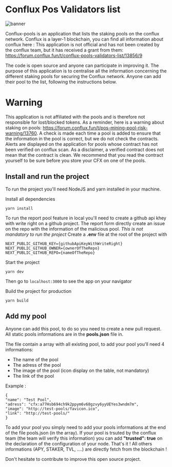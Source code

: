 # Conflux Pos Validators list

![banner](https://user-images.githubusercontent.com/34569321/165640430-18e91628-9aa1-42f2-9baf-582a0ea762e4.png)


Conflux-pools is an application that lists the staking pools on the conflux network.
Conflux is a layer-1 blockchain, you can find all information about conflux here :
This application is not official and has not been created by the conflux team, but it has received a grant from them: https://forum.conflux.fun/t/conflux-pools-validators-list/13856/9

The code is open source and anyone can participate in improving it.
The purpose of this application is to centralise all the information concerning the different staking pools for securing the Conflux network.
Anyone can add their pool to the list, following the instructions below.

# Warning

This application is not affiliated with the pools and is therefore not responsible for lost/blocked tokens. As a reminder, here is a warning about staking on pools: https://forum.conflux.fun/t/pos-mining-pool-risk-warning/13760.
A check is made each time a pool is added to ensure that the information in the pool is correct, but we do not check the contracts.
Alerts are displayed on the application for pools whose contract has not been verified on conflux scan.
As a disclaimer, a verified contract does not mean that the contract is clean. We recommend that you read the contract yourself to be sure before you store your CFX on one of the pools.

## Install and run the project

To run the project you'll need NodeJS and yarn installed in your machine.

Install all dependencies

    yarn install

To run the report pool feature in local you'll need to create a github api khey with write right on a github project.
The report form directly create an issue on the repo with the information of the malicious pool.
_This is not mandatory to run the project_
Create a **.env** file at the root of the project with

    NEXT_PUBLIC_GITHUB_KEY={githubApiKeyWithWriteRight}
    NEXT_PUBLIC_GITHUB_OWNER={ownerOfTheRepo}
    NEXT_PUBLIC_GITHUB_REPO={nameOfTheRepo}

Start the project

    yarn dev

Then go to `localhost:3000` to see the app on your navigator

Build the project for production

    yarn build

## Add my pool

Anyone can add this pool, to do so you need to create a new pull request.
All static pools informations are in the **pools.json** file in.

The file contain a array with all existing pool, to add your pool you'll need 4 informations:

- The name of the pool
- The adress of the pool
- The image of the pool (icon display on the table, not mandatory)
- The link of the pool

Example :

    {
    "name": "Test Pool",
    "adress": "cfx:a77Hsb694ch9k2ppym6v68gzvy6yyUEYes3wndm7m",
    "image": "http://test-pools/favicon.ico",
    "link": "http://test-pools/"
    }

To add your pool you simply need to add your pools informations at the end of the file pools.json (in the array). If your pool is trsuted by the conflux team (the team will verify this information) you can add **"trusted": true** on the declaration of the configuration of your node.
That's it !
All others informations (APY, STAKER, TVL, ....) are directly fetch from the blockchain !

Don't hesitate to contribute to improve this open source project.
